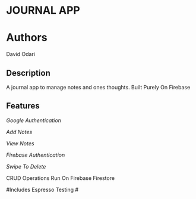 JOURNAL APP
===

Authors
====
David Odari

Description
---
A journal app to manage notes and ones thoughts.
Built Purely On Firebase

Features
----
*Google Authentication*

*Add Notes*

*View Notes*

*Firebase Authentication*

*Swipe To Delete*



CRUD Operations Run On Firebase Firestore

#Includes Espresso Testing #

